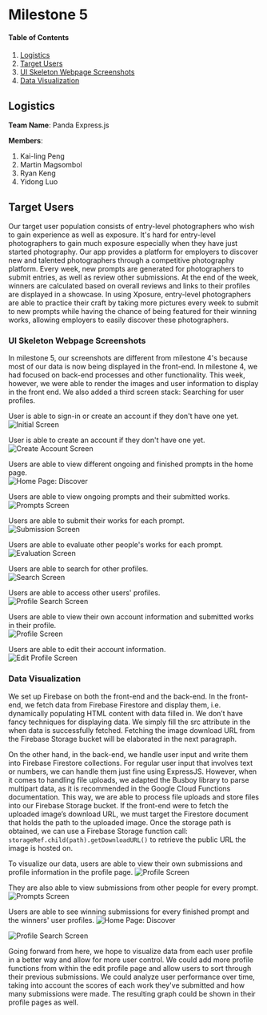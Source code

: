 # Milestone 5

#### Table of Contents
1. [Logistics](#Logistics)
2. [Target Users](#TargetUsers)
3. [UI Skeleton Webpage Screenshots](#Skeleton)
4. [Data Visualization](#DataVisualization)

<a name="Logistics"></a>

## Logistics
**Team Name**: Panda Express.js<br>

**Members**:
1. Kai-ling Peng
2. Martin Magsombol
3. Ryan Keng
4. Yidong Luo

<a name="TargetUsers"></a>

## Target Users
Our target user population consists of entry-level photographers who wish to gain experience as well as exposure. It's hard for entry-level photographers to gain much exposure especially when they have just started photography. Our app provides a platform for employers to discover new and talented photographers through a competitive photography platform. Every week, new prompts are generated for photographers to submit entries, as well as review other submissions. At the end of the week, winners are calculated based on overall reviews and links to their profiles are displayed in a showcase. In using Xposure, entry-level photographers are able to practice their craft by taking more pictures every week to submit to new prompts while having the chance of being featured for their winning works, allowing employers to easily discover these photographers.

<a name="Skeleton"></a>

### UI Skeleton Webpage Screenshots
In milestone 5, our screenshots are different from milestone 4's because most of our data is now being displayed in the front-end. In milestone 4, we had focused on back-end processes and other functionality. This week, however, we were able to render the images and user information to display in the front end. We also added a third screen stack: Searching for user profiles.

User is able to sign-in or create an account if they don't have one yet.<br>
![Initial Screen](milestones/assets/milestone5/signin.png)<br>

User is able to create an account if they don't have one yet.<br>
![Create Account Screen](milestones/assets/milestone5/createaccount.png)<br>

Users are able to view different ongoing and finished prompts in the home page.<br>
![Home Page: Discover](milestones/assets/milestone5/discover.png)<br>

Users are able to view ongoing prompts and their submitted works.<br>
![Prompts Screen](milestones/assets/milestone5/prompt.png)<br>

Users are able to submit their works for each prompt.<br>
![Submission Screen](milestones/assets/milestone5/submission.png)<br>

Users are able to evaluate other people's works for each prompt.<br>
![Evaluation Screen](milestones/assets/milestone5/evaluate.png)<br>

Users are able to search for other profiles.<br>
![Search Screen](milestones/assets/milestone5/user_search.png)<br>

Users are able to access other users' profiles.<br>
![Profile Search Screen](milestones/assets/milestone5/profile_search.png)<br>

Users are able to view their own account information and submitted works in their profile.<br>
![Profile Screen](milestones/assets/milestone5/profile.png)<br>

Users are able to edit their account information.<br>
![Edit Profile Screen](milestones/assets/milestone5/editprofile.png)<br>


<a name="DataVisualization"></a>

### Data Visualization

We set up Firebase on both the front-end and the back-end. In the front-end, we fetch data from Firebase Firestore and display them, i.e. dynamically populating HTML content with data filled in. We don’t have fancy techniques for displaying data. We simply fill the src attribute in the <img> when data is successfully fetched. Fetching the image download URL from the Firebase Storage bucket will be elaborated in the next paragraph.

On the other hand, in the back-end, we handle user input and write them into Firebase Firestore collections. For regular user input that involves text or numbers, we can handle them just fine using ExpressJS. However, when it comes to handling file uploads, we adapted the Busboy library to parse multipart data, as it is recommended in the Google Cloud Functions documentation. This way, we are able to process file uploads and store files into our Firebase Storage bucket. If the front-end were to fetch the uploaded image’s download URL, we must target the Firestore document that holds the path to the uploaded image. Once the storage path is obtained, we can use a Firebase Storage function call: `storageRef.child(path).getDownloadURL()` to retrieve the public URL the image is hosted on.

To visualize our data, users are able to view their own submissions and profile information in the profile page.
![Profile Screen](milestones/assets/milestone5/profile.png)<br>

They are also able to view submissions from other people for every prompt.
![Prompts Screen](milestones/assets/milestone5/prompt.png)<br>

Users are able to see winning submissions for every finished prompt and the winners' user profiles.
![Home Page: Discover](milestones/assets/milestone5/discover.png)<br>

![Profile Search Screen](milestones/assets/milestone5/profile_search.png)<br>

Going forward from here, we hope to visualize data from each user profile in a better way and allow for more user control. We could add more profile functions from within the edit profile page and allow users to sort through their previous submissions. We could analyze user performance over time, taking into account the scores of each work they've submitted and how many submissions were made. The resulting graph could be shown in their profile pages as well.
